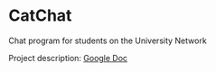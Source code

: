 # CatChat
Chat program for students on the University Network

Project description: [Google Doc](https://docs.google.com/document/d/1QqugUC_0jVEKawHIBMvgO3HgOqODO1VeRz1xC5zYX_I/edit)
